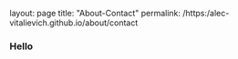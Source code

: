 layout: page
title: "About-Contact"
permalink: /https:/alec-vitalievich.github.io/about/contact

### Hello
